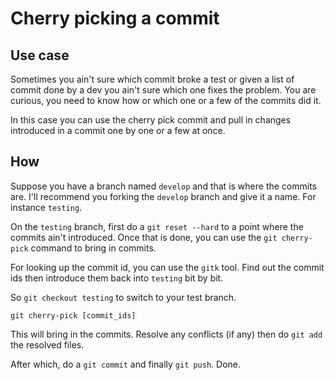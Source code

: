 # Cherry picking a commit

## Use case

Sometimes you ain't sure which commit broke a test or given a list of commit done by a dev you ain't sure which one
fixes the problem. You are curious, you need to know how or which one or a few of the commits did it.

In this case you can use the cherry pick commit and pull in changes introduced in a commit one by one or a few at once.

## How
Suppose you have a branch named `develop` and that is where the commits are. I'll recommend you forking the `develop`
branch and give it a name. For instance `testing`.

On the `testing` branch, first do a `git reset --hard` to a point where the commits ain't introduced.
Once that is done, you can use the `git cherry-pick` command to bring in commits.

For looking up the commit id, you can use the `gitk` tool. Find out the commit ids then introduce them 
back into `testing` bit by bit.

So `git checkout testing` to switch to your test branch.

`git cherry-pick [commit_ids]`

This will bring in the commits. Resolve any conflicts (if any) then do `git add` the resolved files.

After which, do a `git commit` and finally `git push`. Done.

